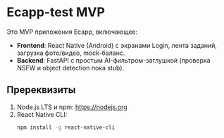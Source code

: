 # Ecapp-test MVP

Это MVP приложения Ecapp, включающее:
- **Frontend**: React Native (Android) с экранами Login, лента заданий, загрузка фото/видео, mock-баланс.
- **Backend**: FastAPI с простым AI-фильтром-заглушкой (проверка NSFW и object detection пока stub).

## Пререквизиты

1. Node.js LTS и npm: https://nodejs.org  
2. React Native CLI:  
   ```bash
   npm install -g react-native-cli
